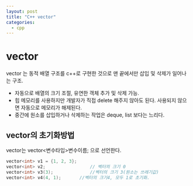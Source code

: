 ```yaml
---
layout: post
title: "C++ vector"
categories:
  - cpp
---
```

# vector
vector 는 동적 배열 구조를 c++로 구현한 것으로 맨 끝에서만 삽입 및 삭제가 일어나는 구조.
-  자동으로 배열의 크기 조절, 유연한 객체 추가 및 삭제 가능.
- 힙 메모리를 사용하지만 개발자가 직접 delete 해주지 않아도 된다. 사용되지 않으면 자동으로 메모리가 해제된다.
- 중간에 원소를 삽입하거나 삭제하는 작업은 deque, list 보다는 느리다.

## vector의 초기화방법
vector는 vector<변수타입>변수이름; 으로 선언한다.


```c++
vector<int> v1 = {1, 2, 3};
vector<int> v2;					// 벡터의 크기 0
vector<int> v3(3);				//벡터의 크기 3(원소는 쓰레기값)
vector<int> v4(4, 1);		//벡터의 크기4, 모두 1로 초기화.
```
